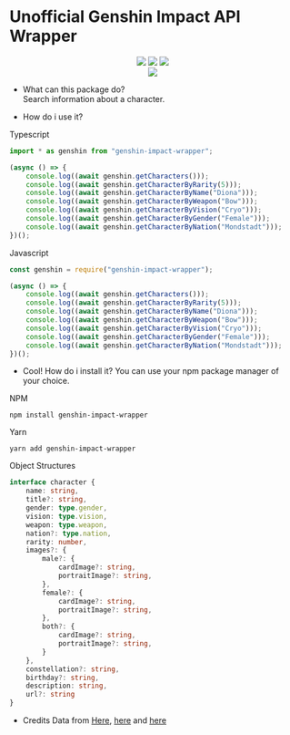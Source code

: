# Unofficial Genshin Impact API Wrapper

<div align="center">
    <a href="https://www.npmjs.com/package/genshin-impact-wrapper"><img src="https://img.shields.io/npm/v/genshin-impact-wrapper"></a>
    <a href="https://www.npmjs.com/package/genshin-impact-wrapper"><img src="https://img.shields.io/npm/dm/genshin-impact-wrapper"></a>
    <a href="https://github.com/xhayper/genshin-impact-wrapper/blob/master/LICENSE"><img src="https://img.shields.io/npm/l/genshin-impact-wrapper"></a>
</div>
<div align="center">
    <a href="https://www.npmjs.com/package/genshin-impact-wrapper"><img src="https://nodei.co/npm/genshin-impact-wrapper.png?stars=true"></a>
</div>

* What can this package do?
<br>Search information about a character.

* How do i use it?

Typescript

```typescript
import * as genshin from "genshin-impact-wrapper";

(async () => {
    console.log((await genshin.getCharacters()));
    console.log((await genshin.getCharacterByRarity(5)));
    console.log((await genshin.getCharacterByName("Diona")));
    console.log((await genshin.getCharacterByWeapon("Bow")));
    console.log((await genshin.getCharacterByVision("Cryo")));
    console.log((await genshin.getCharacterByGender("Female")));
    console.log((await genshin.getCharacterByNation("Mondstadt")));
})();
```

Javascript

```javascript
const genshin = require("genshin-impact-wrapper");

(async () => {
    console.log((await genshin.getCharacters()));
    console.log((await genshin.getCharacterByRarity(5)));
    console.log((await genshin.getCharacterByName("Diona")));
    console.log((await genshin.getCharacterByWeapon("Bow")));
    console.log((await genshin.getCharacterByVision("Cryo")));
    console.log((await genshin.getCharacterByGender("Female")));
    console.log((await genshin.getCharacterByNation("Mondstadt")));
})();
```

* Cool! How do i install it?
You can use your npm package manager of your choice.

NPM
```
npm install genshin-impact-wrapper
```

Yarn
```
yarn add genshin-impact-wrapper
```

Object Structures
```typescript
interface character {
    name: string,
    title?: string,
    gender: type.gender,
    vision: type.vision,
    weapon: type.weapon,
    nation?: type.nation,
    rarity: number,
    images?: {
        male?: {
            cardImage?: string,
            portraitImage?: string,
        },
        female?: {
            cardImage?: string,
            portraitImage?: string,
        },
        both?: {
            cardImage?: string,
            portraitImage?: string,
        }
    },
    constellation?: string,
    birthday?: string,
    description: string,
    url?: string
}
```

* Credits
Data from [Here](https://github.com/AkenoSann/genshin-impact-api), [here](https://github.com/HerixOfficial/genshin-impact) and [here](https://genshin-impact.fandom.com/)